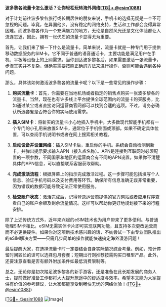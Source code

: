 **波多黎各流量卡怎么激活？让你轻松玩转海外网络[[TG💪+ @esim1088](https://t.me/s/esim1088)]**

对于计划前往波多黎各旅行或长期居住的朋友来说，手机卡的选择无疑是一个不可忽视的问题。毕竟，在异国他乡，没有稳定的网络支持，生活和工作都会变得异常困难。而波多黎各作为一个充满魅力的地方，无论是自然风光还是文化体验都让人流连忘返，因此，拥有一张优质的流量卡显得尤为重要。

首先，让我们来了解一下什么是流量卡。简单来说，流量卡就是一种专门用于提供移动数据服务的SIM卡。它不同于普通的语音通话卡，主要功能是满足用户在手机、平板等设备上的上网需求。当你到达波多黎各后，如果需要激活一张流量卡，步骤其实并不复杂，但确实需要按照正确的方法来进行操作，否则可能会遇到各种问题。

那么，具体该如何激活波多黎各的流量卡呢？以下是一些常见的操作步骤：

1. **购买流量卡**：首先，你需要在当地机场或者指定的销售点购买一张波多黎各的流量卡。当然，现在也有许多线上平台提供全球范围内的流量卡购买服务，比如通过某宝或者直接访问运营商官网都可以找到合适的选项。不过，请务必确认所选套餐是否符合你的实际使用需求。

2. **插入SIM卡**：将新买的流量卡小心地插入手机中。大多数现代智能手机都有一个专门的小孔用来放置SIM卡，通常位于手机侧面或顶部。如果不确定具体位置，可以查阅手机说明书或者在网上搜索相关教程。

3. **启动设备并设置网络**：插入SIM卡后，重启你的手机。系统会自动检测到新卡，并弹出提示要求输入APN（接入点名称）。APN是连接到互联网时必须配置的一项参数，不同国家和地区的运营商会有不同的APN设置。如果你不清楚具体的APN信息，可以直接联系客服获取帮助。

4. **完成激活流程**：根据屏幕上的指示完成激活过程。这一步骤可能包括填写个人信息、验证手机号码以及支付费用等环节。确保所有信息准确无误非常重要，因为错误的数据可能导致无法正常使用服务。

5. **检查账户状态**：激活完成后，记得登录运营商提供的官方网站或者应用程序查看自己的账户余额及剩余流量情况。这样可以帮助你更好地规划接下来的行程安排。

除了上述传统方式外，近年来兴起的eSIM技术也为用户带来了更多便利。与普通物理SIM卡相比，eSIM无需实体卡片即可实现联网功能，且支持多次更改运营商而不必更换硬件。如果你对这项新技术感兴趣的话，不妨尝试一下由专业团队推出的eSIM解决方案——只需几步简单的操作就能快速搞定海外漫游问题！

最后提醒大家，在选择流量卡时一定要结合自身实际情况综合考量。例如，预计停留时间较长的话可以选择包月套餐；短期出行则推荐按需购买日租型产品。此外，还要注意查看是否有额外附加条件如最低消费限制等。

总之，无论你是初次踏足波多黎各的新手游客，还是准备在此长期发展的商务人士，提前做好准备工作都将大大提升旅途中的舒适度与效率。希望本文能为大家提供有价值的参考建议，让大家都能享受到畅快无忧的网络体验！([[TG💪+ @esim1088](https://t.me/s/esim1088)])

[[TG💪+ @esim1088](https://t.me/s/esim1088) ![Image](https://i.postimg.cc/4NQfJmqS/Snipaste-2025-05-13-00-14-12.png)]